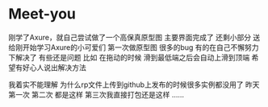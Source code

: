 # Meet-you
刚学了Axure，就自己尝试做了一个高保真原型图 主要界面完成了 还剩小部分 送给刚开始学习Axure的小可爱们
第一次做原型图 很多的bug 有的在自己不懈努力下解决了 有些还是问题
比如 在拖动的时候 滑到最低端之后会自动上滑到顶端
希望有好心人说出解决方法

我着实不能理解 为什么rp文件上传到github上发布的时候很多实例都没用了
昨天第一次 第二次 都是这样 
第三次我直接打包还是这样
…… 
